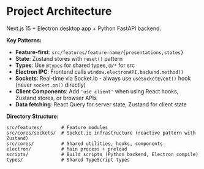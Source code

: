 # Project Architecture

Next.js 15 + Electron desktop app + Python FastAPI backend.

**Key Patterns:**

- **Feature-first**: `src/features/feature-name/{presentations,states}`
- **State**: Zustand stores with `reset()` pattern
- **Types**: Use `@types` for shared types, `@/*` for src
- **Electron IPC**: Frontend calls `window.electronAPI.backend.method()`
- **Sockets**: Real-time via Socket.io - always use `useSocketEvent()` hook (never `socket.on()` directly)
- **Client Components**: Add `'use client'` when using React hooks, Zustand stores, or browser APIs
- **Data fetching**: React Query for server state, Zustand for client state

**Directory Structure:**

```
src/features/       # Feature modules
src/cores/sockets/  # Socket.io infrastructure (reactive pattern with Zustand)
src/cores/          # Shared utilities, hooks, components
electron/           # Main process + preload
scripts/            # Build scripts (Python backend, Electron compile)
types/              # Shared TypeScript types
```
